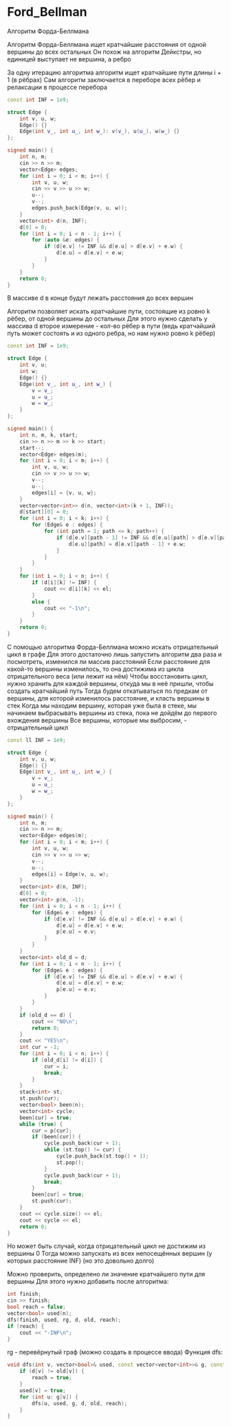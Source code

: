 # Ford_Bellman

Алгоритм Форда-Беллмана

Алгоритм Форда-Беллмана ищет кратчайшие расстояния от одной вершины до всех остальных
Он похож на алгоритм Дейкстры, но единицей выступает не вершина, а ребро

За одну итерацию алгоритма алгоритм ищет кратчайшие пути длины i + 1 (в рёбрах)
Сам алгоритм заключается в переборе всех рёбер и релаксации в процессе перебора

```cpp
const int INF = 1e9;

struct Edge {
    int v, u, w;
    Edge() {}
    Edge(int v_, int u_, int w_): v(v_), u(u_), w(w_) {}
};

signed main() {
    int n, m;
    cin >> n >> m;
    vector<Edge> edges;
    for (int i = 0; i < m; i++) {
        int v, u, w;
        cin >> v >> u >> w;
        u--;
        v--;
        edges.push_back(Edge(v, u, w));
    }
    vector<int> d(n, INF);
    d[0] = 0;
    for (int i = 0; i < n - 1; i++) {
        for (auto &e: edges) {
            if (d[e.v] != INF && d[e.u] > d[e.v] + e.w) {
                d[e.u] = d[e.v] + e.w;
            }
        }
    }
    return 0;
}
```
В массиве d в конце будут лежать расстояния до всех вершин

Алгоритм позволяет искать кратчайшие пути, состоящие из ровно k рёбер, от одной вершины до остальных
Для этого нужно сделать у массива d второе измерение - кол-во рёбер в пути (ведь кратчайший путь может состоять и из одного ребра, но нам нужно ровно k рёбер)

```cpp
const int INF = 1e9;

struct Edge {
    int v, u;
    int w;
    Edge() {}
    Edge(int v_, int u_, int w_) {
        v = v_;
        u = u_;
        w = w_;
    }
};

signed main() {
    int n, m, k, start;
    cin >> n >> m >> k >> start;
    start--;
    vector<Edge> edges(m);
    for (int i = 0; i < m; i++) {
        int v, u, w;
        cin >> v >> u >> w;
        v--;
        u--;
        edges[i] = {v, u, w};
    }
    vector<vector<int>> d(n, vector<int>(k + 1, INF));
    d[start][0] = 0;
    for (int i = 0; i < k; i++) {
        for (Edge& e : edges) {
            for (int path = 1; path <= k; path++) {
                if (d[e.v][path - 1] != INF && d[e.u][path] > d[e.v][path - 1] + e.w) {
                    d[e.u][path] = d[e.v][path - 1] + e.w;
                }
            }
        }
    }
    for (int i = 0; i < n; i++) {
        if (d[i][k] != INF) {
            cout << d[i][k] << el;
        }
        else {
            cout << "-1\n";
        }
    }
    return 0;
}
```

С помощью алгоритма Форда-Беллмана можно искать отрицательный цикл в графе
Для этого достаточно лишь запустить алгоритм два раза и посмотреть, изменился ли массив расстояний
Если расстояние для какой-то вершины изменилось, то она достижима из цикла отрицательного веса (или лежит на нём)
Чтобы восстановить цикл, нужно хранить для каждой вершины, откуда мы в неё пришли, чтобы создать кратчайший путь
Тогда будем откатываться по предкам от вершины, для которой изменилось расстояние, и класть вершины в стек
Когда мы находим вершину, которая уже была в стеке, мы начинаем выбрасывать вершины из стека, пока не дойдём до первого вхождения вершины
Все вершины, которые мы выбросим, - отрицательный цикл
```cpp
const ll INF = 1e9;

struct Edge {
    int v, u, w;
    Edge() {}
    Edge(int v_, int u_, int w_) {
        v = v_;
        u = u_;
        w = w_;
    }
};

signed main() {
    int n, m;
    cin >> n >> m;
    vector<Edge> edges(m);
    for (int i = 0; i < m; i++) {
        int v, u, w;
        cin >> v >> u >> w;
        v--;
        u--;
        edges[i] = Edge(v, u, w);
    }
    vector<int> d(n, INF);
    d[0] = 0;
    vector<int> p(n, -1);
    for (int i = 0; i < n - 1; i++) {
        for (Edge& e : edges) {
            if (d[e.v] != INF && d[e.u] > d[e.v] + e.w) {
                d[e.u] = d[e.v] + e.w;
                p[e.u] = e.v;
            }
        }
    }
    vector<int> old_d = d;
    for (int i = 0; i < n - 1; i++) {
        for (Edge& e : edges) {
            if (d[e.v] != INF && d[e.u] > d[e.v] + e.w) {
                d[e.u] = d[e.v] + e.w;
                p[e.u] = e.v;
            }
        }
    }
    if (old_d == d) {
        cout << "NO\n";
        return 0;
    }
    cout << "YES\n";
    int cur = -1;
    for (int i = 0; i < n; i++) {
        if (old_d[i] != d[i]) {
            cur = i;
            break;
        }
    }
    stack<int> st;
    st.push(cur);
    vector<bool> been(n);
    vector<int> cycle;
    been[cur] = true;
    while (true) {
        cur = p[cur];
        if (been[cur]) {
            cycle.push_back(cur + 1);
            while (st.top() != cur) {
                cycle.push_back(st.top() + 1);
                st.pop();
            }
            cycle.push_back(cur + 1);
            break;
        }
        been[cur] = true;
        st.push(cur);
    }
    cout << cycle.size() << el;
    cout << cycle << el;
    return 0;
}
```

Но может быть случай, когда отрицательный цикл не достижим из вершины 0
Тогда можно запускать из всех непосещённых вершин (у которых расстояние INF) (но это довольно долго)

Можно проверить, определено ли значение кратчайшего пути для вершины
Для этого нужно добавить после алгоритма:
```cpp
int finish;
cin >> finish;
bool reach = false;
vector<bool> used(n);
dfs(finish, used, rg, d, old, reach);
if (reach) {
    cout << "-INF\n";
}
```

rg - перевёрнутый граф (можно создать в процессе ввода)
Функция dfs:
```cpp
void dfs(int v, vector<bool>& used, const vector<vector<int>>& g, const vector<int>& d, const vector<int>& old, bool& reach) {
    if (d[v] != old[v]) {
        reach = true;
    }
    used[v] = true;
    for (int u: g[v]) {
        dfs(u, used, g, d, old, reach);
    }
}
```
